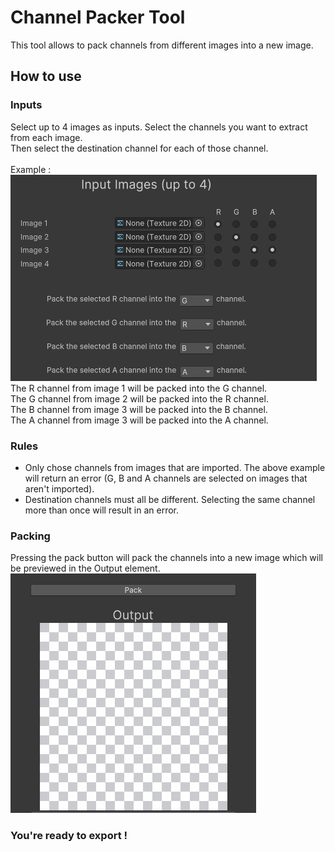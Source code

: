 # Channel Packer Tool

This tool allows to pack channels from different images into a new image.

## How to use
### Inputs
Select up to 4 images as inputs. Select the channels you want to extract from each image. \
Then select the destination channel for each of those channel. \
\
Example : \
![Alt text](image.png) \
The R channel from image 1 will be packed into the G channel. \
The G channel from image 2 will be packed into the R channel. \
The B channel from image 3 will be packed into the B channel. \
The A channel from image 3 will be packed into the A channel. 

### Rules
- Only chose channels from images that are imported. The above example will return an error (G, B and A channels are selected on images that aren't imported).
- Destination channels must all be different. Selecting the same channel more than once will result in an error.

### Packing 
Pressing the pack button will pack the channels into a new image which will be previewed in the Output element. \
![Alt text](image-1.png) 

### You're ready to export !


